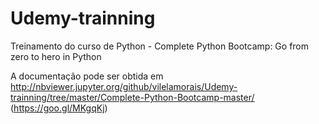 # Udemy-trainning

Treinamento do curso de Python - Complete Python Bootcamp: Go from zero to hero in Python

A documentação pode ser obtida em http://nbviewer.jupyter.org/github/vilelamorais/Udemy-trainning/tree/master/Complete-Python-Bootcamp-master/ (https://goo.gl/MKgqKj)
